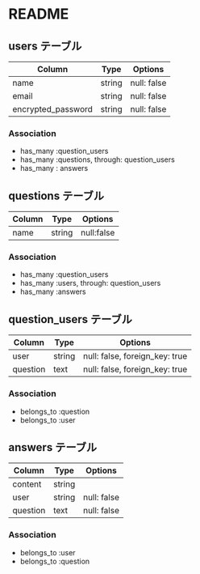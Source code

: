 # README

## users テーブル

| Column              | Type   | Options     |                               
| --------            | ------ | ----------- |
| name                | string | null: false |
| email               | string | null: false |
| encrypted_password  | string | null: false |

### Association
- has_many :question_users
- has_many :questions, through: question_users
- has_many : answers

## questions テーブル

| Column        | Type       | Options           |
| --------      | ------     | -----------       |
|  name         | string     | null:false        |

### Association
- has_many :question_users
- has_many :users, through: question_users
- has_many :answers


## question_users テーブル

| Column      | Type       | Options          |
| --------    | ------     | -----------      |
| user        | string     | null: false, foreign_key: true | 
| question    | text       | null: false, foreign_key: true |      

### Association
- belongs_to :question
- belongs_to :user 

## answers テーブル

| Column         | Type       | Options          |
| --------       | ------     | -----------      |
| content        | string     |                  |
| user           | string     | null: false
| question       | text       | null: false     |

### Association
- belongs_to :user
- belongs_to :question 


